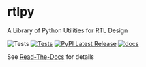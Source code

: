# rtlpy
A Library of Python Utilities for RTL Design

![Tests](https://github.com/RISCY-Lib/rtlpy/actions/workflows/tests.yml/badge.svg)
[![Tests](https://github.com/RISCY-Lib/rtlpy/actions/workflows/test.yml/badge.svg)](https://github.com/RISCY-Lib/rtlpy/actions/workflows/test.yml)
[![PyPI Latest Release](https://img.shields.io/pypi/v/rtlpy.svg)](https://pypi.org/project/rtlpy/)
[![docs](https://readthedocs.org/projects/rtlpy/badge)](https://rtlpy.readthedocs.io/en/latest/index.html)

See [Read-The-Docs](https://rtlpy.readthedocs.io/en/latest/index.html) for details
